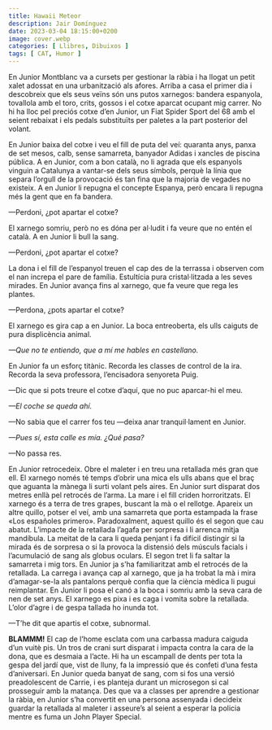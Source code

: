 ```yaml
---
title: Hawaii Meteor
description: Jair Domínguez
date: 2023-03-04 18:15:00+0200
image: cover.webp
categories: [ Llibres, Dibuixos ]
tags: [ CAT, Humor ]
---
```


En Junior Montblanc va a cursets per gestionar la ràbia i ha llogat un petit xalet adossat en una urbanització als afores. Arriba a casa el primer dia i descobreix que els seus veïns són uns putos xarnegos: bandera espanyola, tovallola amb el toro, crits, gossos i el cotxe aparcat ocupant mig carrer. No hi ha lloc pel preciós cotxe d’en Junior, un Fiat Spider Sport del 68 amb el seient rebaixat i els pedals substituïts per paletes a la part posterior del volant.

En Junior baixa del cotxe i veu el fill de puta del veí: quaranta anys, panxa de set mesos, calb, sense samarreta, banyador Adidas i xancles de piscina pública. A en Junior, com a bon català, no li agrada que els espanyols vinguin a Catalunya a vantar-se dels seus símbols, perquè la línia que separa l’orgull de la provocació és tan fina que la majoria de vegades no existeix. A en Junior li repugna el concepte Espanya, però encara li repugna més la gent que en fa bandera.

—Perdoni, ¿pot apartar el cotxe?

El xarnego somriu, però no es dóna per al·ludit i fa veure que no entén el català. A en Junior li bull la sang.

—Perdoni, ¿pot apartar el cotxe?

La dona i el fill de l’espanyol treuen el cap des de la terrassa i observen com el nan increpa el pare de família. Estultícia pura cristal·litzada a les seves mirades. En Junior avança fins al xarnego, que fa veure que rega les plantes.

—Perdona, ¿pots apartar el cotxe?

El xarnego es gira cap a en Junior. La boca entreoberta, els ulls caiguts de pura displicència animal.

*—Que no te entiendo, que a mí me hables en castellano.*

En Junior fa un esforç titànic. Recorda les classes de control de la ira. Recorda la seva professora, l’encisadora senyoreta Puig.

—Dic que si pots treure el cotxe d’aquí, que no puc aparcar-hi el meu.

*—El coche se queda ahí.*

—No sabia que el carrer fos teu —deixa anar tranquil·lament en Junior.

*—Pues sí, esta calle es mía. ¿Qué pasa?*

—No passa res.

En Junior retrocedeix. Obre el maleter i en treu una retallada més gran que ell. El xarnego només té temps d’obrir una mica els ulls abans que el braç que aguanta la mànega li surti volant pels aires. En Junior surt disparat dos metres enllà pel retrocés de l’arma. La mare i el fill criden horroritzats. El xarnego és a terra de tres grapes, buscant la mà o el rellotge. Apareix un altre quillo, potser el veí, amb una samarreta que porta estampada la frase «Los españoles primero». Paradoxalment, aquest quillo és el segon que cau abatut. L’impacte de la retallada l’agafa per sorpresa i li arrenca mitja mandíbula. La meitat de la cara li queda penjant i fa difícil distingir si la mirada és de sorpresa o si la provoca la distensió dels músculs facials i l’acumulació de sang als globus oculars. El segon tret li fa saltar la samarreta i mig tors. En Junior ja s’ha familiaritzat amb el retrocés de la retallada. La carrega i avança cap al xarnego, que ja ha trobat la mà i mira d’amagar-se-la als pantalons perquè confia que la ciència mèdica li pugui reimplantar. En Junior li posa el canó a la boca i somriu amb la seva cara de nen de set anys. El xarnego es pixa i es caga i vomita sobre la retallada. L’olor d’agre i de gespa tallada ho inunda tot.

—T’he dit que apartis el cotxe, subnormal.

**BLAMMM!** El cap de l’home esclata com una carbassa madura caiguda d’un vuitè pis. Un tros de crani surt disparat i impacta contra la cara de la dona, que es desmaia a l’acte. Hi ha un escampall de dents per tota la gespa del jardí que, vist de lluny, fa la impressió que és confeti d’una festa d’aniversari. En Junior queda banyat de sang, com si fos una versió preadolescent de Carrie, i es planteja durant un microsegon si cal prosseguir amb la matança. Des que va a classes per aprendre a gestionar la ràbia, en Junior s’ha convertit en una persona assenyada i decideix guardar la retallada al maleter i asseure’s al seient a esperar la policia mentre es fuma un John Player Special.
